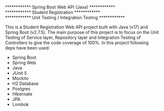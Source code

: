 ************ Spring Boot Web API (Java) ************<br/>
************ Student Registration ************<br/>
************ Unit Testing / Integration Testing ************<br/>

This is a Student Registration Web API project built with Java (v17) and Spring Boot (v2.7.5). The main purpose of this project is to focus on the Unit Testing of Service layer, Repository layer and Integration Testing of Controllers to give the code coverage of 100%. In this project following deps have been used:

- Spring Boot
- Spring Web
- Java
- JUnit 5
- Mockito
- H2 Database
- Postgres
- Hibernate
- JPA
- Lombok
